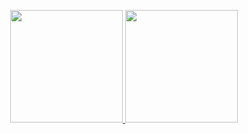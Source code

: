 <p align="center">
<a href="https://github.com/YusrilIhzaPrasetya">
  <img height="180em" src="https://github-readme-stats-eight-theta.vercel.app/api?username=YusrilIhzaPrasetya&show_icons=true&theme=algolia&include_all_commits=true&count_private=true"/>
  <img height="180em" src="https://github-readme-stats-eight-theta.vercel.app/api/top-langs/?username=YusrilIhzaPrasetya&layout=compact&langs_count=8&theme=algolia"/>
</a>
</p>
